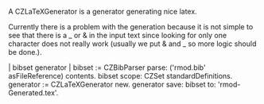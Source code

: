 A CZLaTeXGenerator is a generator generating nice latex.

Currently there is a problem with the generation because it is not simple to see that there is a _ or & in the input text since looking for only one character does not really work (usually we put \& and \_ so more logic should be done.).


\| bibset generator \|
bibset := CZBibParser parse: ('rmod.bib' asFileReference) contents.
bibset scope: CZSet standardDefinitions.
generator := CZLaTeXGenerator new.
generator save: bibset to: 'rmod-Generated.tex'.